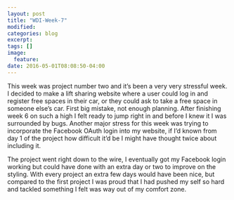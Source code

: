 ```yaml
---
layout: post
title: "WDI-Week-7"
modified:
categories: blog
excerpt:
tags: []
image:
  feature:
date: 2016-05-01T08:08:50-04:00
---
```

This week was project number two and it’s been a very very stressful week. I decided to make a lift sharing website where a user could log in and register free spaces in their car, or they could ask to take a free space in someone else’s car. First big mistake, not enough planning. After finishing week 6 on such a high I felt ready to jump right in and before I knew it I was surrounded by bugs. Another major stress for this week was trying to incorporate the Facebook OAuth login into my website, if I’d known from day 1 of the project how difficult it’d be I might have thought twice about including it.

The project went right down to the wire, I eventually got my Facebook login working but could have done with an extra day or two to improve on the styling. With every project an extra few days would have been nice, but compared to the first project I was proud that I had pushed my self so hard and tackled something I felt was way out of my comfort zone.
